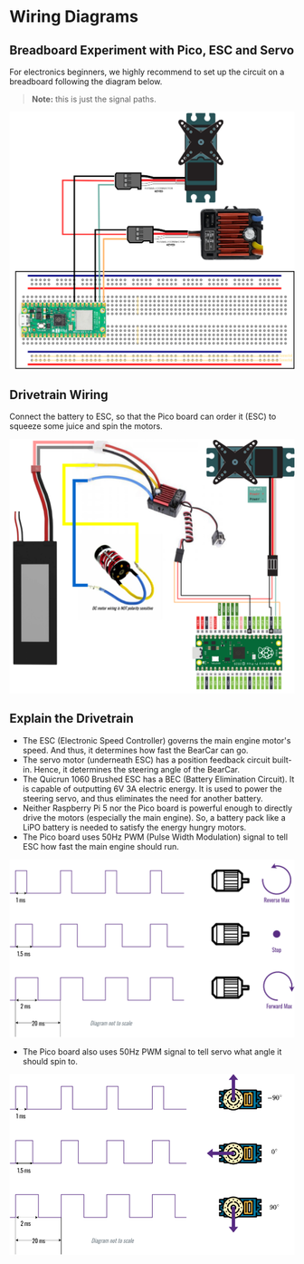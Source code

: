 # Wiring Diagrams

## Breadboard Experiment with Pico, ESC and Servo

For electronics beginners, we highly recommend to set up the circuit on a breadboard following the diagram below.
> __Note:__ this is just the signal paths.

![breadboard_pico_esc_servo](images/wiring/bb_pico_esc_servo.png)

## Drivetrain Wiring

Connect the battery to ESC, so that the Pico board can order it (ESC) to squeeze some juice and spin the motors.

![drivetrain_electric](images/wiring/drivetrain_electric.png)

## Explain the Drivetrain

- The ESC (Electronic Speed Controller) governs the main engine motor's speed.
And thus, it determines how fast the BearCar can go.
- The servo motor (underneath ESC) has a position feedback circuit built-in.
Hence, it determines the steering angle of the BearCar.
- The Quicrun 1060 Brushed ESC has a BEC (Battery Elimination Circuit).
It is capable of outputting 6V 3A electric energy.
It is used to power the steering servo, and thus eliminates the need for another battery.
- Neither Raspberry Pi 5 nor the Pico board is powerful enough to directly drive the motors (especially the main engine).
So, a battery pack like a LiPO battery is needed to satisfy the energy hungry motors.
- The Pico board uses 50Hz PWM (Pulse Width Modulation) signal to tell ESC how fast the main engine should run.

![esc_motor_pwm](images/wiring/esc_motor_pwm.png)

- The Pico board also uses 50Hz PWM signal to tell servo what angle it should spin to.

![servo_pwm](images/wiring/servo_pwm.png)
